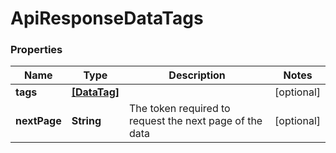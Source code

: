 # ApiResponseDataTags

### Properties
Name | Type | Description | Notes
------------ | ------------- | ------------- | -------------
**tags** | [**[DataTag]**](DataTag.md) |  | [optional] 
**nextPage** | **String** | The token required to request the next page of the data | [optional] 



